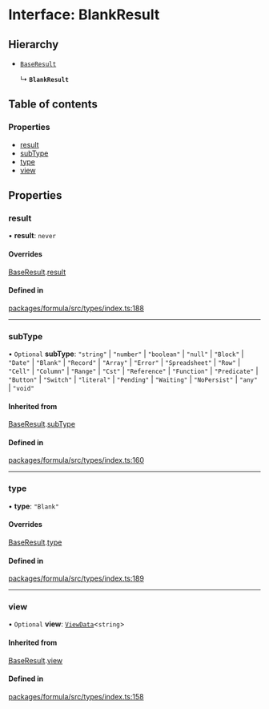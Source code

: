 # Interface: BlankResult

## Hierarchy

- [`BaseResult`](BaseResult.md)

  ↳ **`BlankResult`**

## Table of contents

### Properties

- [result](BlankResult.md#result)
- [subType](BlankResult.md#subtype)
- [type](BlankResult.md#type)
- [view](BlankResult.md#view)

## Properties

### <a id="result" name="result"></a> result

• **result**: `never`

#### Overrides

[BaseResult](BaseResult.md).[result](BaseResult.md#result)

#### Defined in

[packages/formula/src/types/index.ts:188](https://github.com/mashcard/mashcard/blob/main/packages/formula/src/types/index.ts#L188)

---

### <a id="subtype" name="subtype"></a> subType

• `Optional` **subType**: `"string"` \| `"number"` \| `"boolean"` \| `"null"` \| `"Block"` \| `"Date"` \| `"Blank"` \| `"Record"` \| `"Array"` \| `"Error"` \| `"Spreadsheet"` \| `"Row"` \| `"Cell"` \| `"Column"` \| `"Range"` \| `"Cst"` \| `"Reference"` \| `"Function"` \| `"Predicate"` \| `"Button"` \| `"Switch"` \| `"literal"` \| `"Pending"` \| `"Waiting"` \| `"NoPersist"` \| `"any"` \| `"void"`

#### Inherited from

[BaseResult](BaseResult.md).[subType](BaseResult.md#subtype)

#### Defined in

[packages/formula/src/types/index.ts:160](https://github.com/mashcard/mashcard/blob/main/packages/formula/src/types/index.ts#L160)

---

### <a id="type" name="type"></a> type

• **type**: `"Blank"`

#### Overrides

[BaseResult](BaseResult.md).[type](BaseResult.md#type)

#### Defined in

[packages/formula/src/types/index.ts:189](https://github.com/mashcard/mashcard/blob/main/packages/formula/src/types/index.ts#L189)

---

### <a id="view" name="view"></a> view

• `Optional` **view**: [`ViewData`](ViewData.md)<`string`\>

#### Inherited from

[BaseResult](BaseResult.md).[view](BaseResult.md#view)

#### Defined in

[packages/formula/src/types/index.ts:158](https://github.com/mashcard/mashcard/blob/main/packages/formula/src/types/index.ts#L158)
